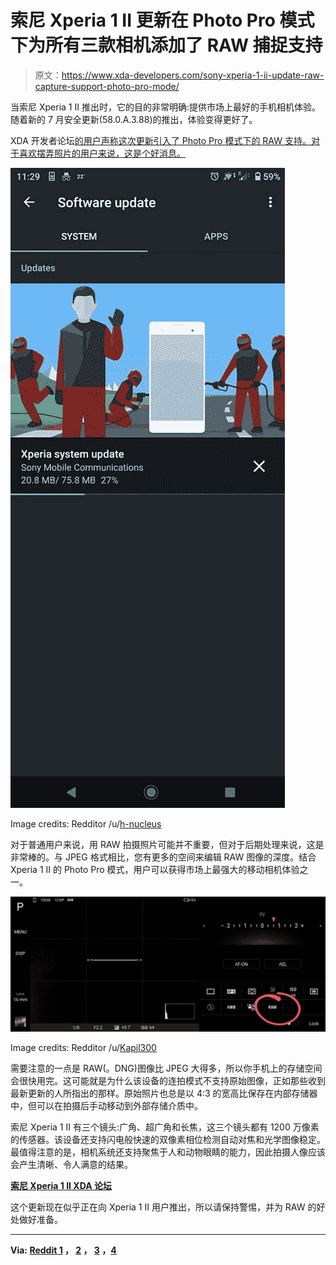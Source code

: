 # 索尼 Xperia 1 II 更新在 Photo Pro 模式下为所有三款相机添加了 RAW 捕捉支持

> 原文：<https://www.xda-developers.com/sony-xperia-1-ii-update-raw-capture-support-photo-pro-mode/>

当索尼 Xperia 1 II 推出时，它的目的非常明确:提供市场上最好的手机相机体验。随着新的 7 月安全更新(58.0.A.3.88)的推出，体验变得更好了。

XDA 开发者论坛[的用户声称这次更新引入了 Photo Pro 模式下的 RAW 支持。对于喜欢摆弄照片的用户来说，这是个好消息。](https://forum.xda-developers.com/sony-xperia-1-II/help/58-0-3-88-update-t4136681)

 <picture>![](img/8dab4a0eddeb2fd3db688ceb9cc39135.png)</picture> 

Image credits: Redditor /u/[h-nucleus](https://www.reddit.com/user/h-nucleus)

对于普通用户来说，用 RAW 拍摄照片可能并不重要，但对于后期处理来说，这是非常棒的。与 JPEG 格式相比，您有更多的空间来编辑 RAW 图像的深度。结合 Xperia 1 II 的 Photo Pro 模式，用户可以获得市场上最强大的移动相机体验之一。

 <picture>![Sony Xperia 1 II RAW update](img/9d020f41753c828401c31f5ce9f0f374.png)</picture> 

Image credits: Redditor /u/[Kapil300](https://www.reddit.com/user/Kapil300)

需要注意的一点是 RAW(。DNG)图像比 JPEG 大得多，所以你手机上的存储空间会很快用完。这可能就是为什么该设备的连拍模式不支持原始图像，正如那些收到最新更新的人所指出的那样。原始照片也总是以 4:3 的宽高比保存在内部存储器中，但可以在拍摄后手动移动到外部存储介质中。

索尼 Xperia 1 II 有三个镜头:广角、超广角和长焦，这三个镜头都有 1200 万像素的传感器。该设备还支持闪电般快速的双像素相位检测自动对焦和光学图像稳定。最值得注意的是，相机系统还支持聚焦于人和动物眼睛的能力，因此拍摄人像应该会产生清晰、令人满意的结果。

**[索尼 Xperia 1 II XDA 论坛](https://forum.xda-developers.com/sony-xperia-1-II)**

这个更新现在似乎正在向 Xperia 1 II 用户推出，所以请保持警惕，并为 RAW 的好处做好准备。

* * *

**Via: [Reddit 1](https://www.reddit.com/r/SonyXperia/comments/hyp4f8/large_update_incoming_o2_uk/) ， [2](https://www.reddit.com/r/SonyXperia/comments/hyox43/raw_is_here/) ， [3](https://www.reddit.com/r/SonyXperia/comments/hypm23/raw_support_on_580a388/) ，[4](https://forum.xda-developers.com/sony-xperia-1-II/help/58-0-3-88-update-t4136681)**